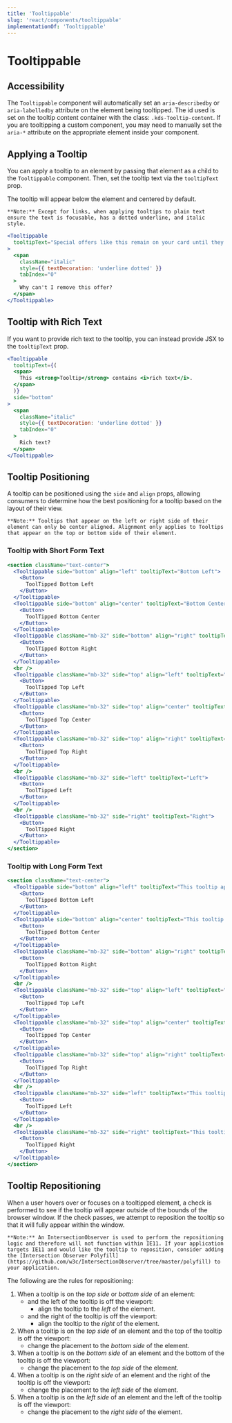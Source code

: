 ```yaml
---
title: 'Tooltippable'
slug: 'react/components/tooltippable'
implementationOf: 'Tooltippable'
---
```


# Tooltippable

## Accessibility
The `Tooltippable` component will automatically set an `aria-describedby` or `aria-labelledby` attribute on the element being tooltipped. The id used is set on the tooltip content container with the class: `.kds-Tooltip-content`. If you are tooltipping a custom component, you may need to manually set the `aria-*` attribute on the appropriate element inside your component.

## Applying a Tooltip
You can apply a tooltip to an element by passing that element as a child to the `Tooltippable` component. Then, set the tooltip text via the `tooltipText` prop.

The tooltip will appear below the element and centered by default.

```Message { "props" : { "className" : "mb-16" } }
**Note:** Except for links, when applying tooltips to plain text ensure the text is focusable, has a dotted underline, and italic style.
```

```jsx
<Tooltippable
  tooltipText="Special offers like this remain on your card until they expire."
>
  <span 
    className="italic"
    style={{ textDecoration: 'underline dotted' }}
    tabIndex="0" 
  >
    Why can't I remove this offer?
  </span>
</Tooltippable>
```

## Tooltip with Rich Text
If you want to provide rich text to the tooltip, you can instead provide JSX to the `tooltipText` prop.

```jsx
<Tooltippable 
  tooltipText={(
  <span>
    This <strong>Tooltip</strong> contains <i>rich text</i>.
  </span>
  )}
  side="bottom"
>
  <span 
    className="italic"
    style={{ textDecoration: 'underline dotted' }}
    tabIndex="0"
  >
    Rich text?
  </span>
</Tooltippable>
```

## Tooltip Positioning
A tooltip can be positioned using the `side` and `align` props, allowing consumers to determine how the best positioning for a tooltip based on the layout of their view.

```Message { "props" : { "className" : "mb-16" } }
**Note:** Tooltips that appear on the left or right side of their element can only be center aligned. Alignment only applies to Tooltips that appear on the top or bottom side of their element.
```

### Tooltip with Short Form Text
```jsx { "props": { "style": { "overflow": "auto" } } }
<section className="text-center">
  <Tooltippable side="bottom" align="left" tooltipText="Bottom Left">
    <Button>
      ToolTipped Bottom Left
    </Button>
  </Tooltippable>
  <Tooltippable side="bottom" align="center" tooltipText="Bottom Center">
    <Button>
      ToolTipped Bottom Center
    </Button>
  </Tooltippable>
  <Tooltippable className="mb-32" side="bottom" align="right" tooltipText="Bottom Right">
    <Button>
      ToolTipped Bottom Right
    </Button>
  </Tooltippable>
  <br />
  <Tooltippable className="mb-32" side="top" align="left" tooltipText="Top Left">
    <Button>
      ToolTipped Top Left
    </Button>
  </Tooltippable>
  <Tooltippable className="mb-32" side="top" align="center" tooltipText="Top Center">
    <Button>
      ToolTipped Top Center
    </Button>
  </Tooltippable>
  <Tooltippable className="mb-32" side="top" align="right" tooltipText="Top Right">
    <Button>
      ToolTipped Top Right
    </Button>
  </Tooltippable>
  <br />
  <Tooltippable className="mb-32" side="left" tooltipText="Left">
    <Button>
      ToolTipped Left
    </Button>
  </Tooltippable>
  <br />
  <Tooltippable className="mb-32" side="right" tooltipText="Right">
    <Button>
      ToolTipped Right
    </Button>
  </Tooltippable>
</section>
```

### Tooltip with Long Form Text

```jsx { "props": { "style": { "overflow": "auto" } } }
<section className="text-center">
  <Tooltippable side="bottom" align="left" tooltipText="This tooltip appears on the bottom and left aligned.">
    <Button>
      ToolTipped Bottom Left
    </Button>
  </Tooltippable>
  <Tooltippable side="bottom" align="center" tooltipText="This tooltip appears on the bottom and centered.">
    <Button>
      ToolTipped Bottom Center
    </Button>
  </Tooltippable>
  <Tooltippable className="mb-32" side="bottom" align="right" tooltipText="This tooltip appears on the bottom and right aligned.">
    <Button>
      ToolTipped Bottom Right
    </Button>
  </Tooltippable>
  <br />
  <Tooltippable className="mb-32" side="top" align="left" tooltipText="This tooltip appears on the top and left aligned.">
    <Button>
      ToolTipped Top Left
    </Button>
  </Tooltippable>
  <Tooltippable className="mb-32" side="top" align="center" tooltipText="This tooltip appears on the top and centered.">
    <Button>
      ToolTipped Top Center
    </Button>
  </Tooltippable>
  <Tooltippable className="mb-32" side="top" align="right" tooltipText="This tooltip appears on the top and right aligned.">
    <Button>
      ToolTipped Top Right
    </Button>
  </Tooltippable>
  <br />
  <Tooltippable className="mb-32" side="left" tooltipText="This tooltip appears on the left.">
    <Button>
      ToolTipped Left
    </Button>
  </Tooltippable>
  <br />
  <Tooltippable className="mb-32" side="right" tooltipText="This tooltip appears on the right.">
    <Button>
      ToolTipped Right
    </Button>
  </Tooltippable>
</section>
```

## Tooltip Repositioning

When a user hovers over or focuses on a tooltipped element, a check is performed to see if the tooltip will appear outside of the bounds of the browser window. If the check passes, we attempt to reposition the tooltip so that it will fully appear within the window.

```Message { "props" : { "className" : "mb-16" } }
**Note:** An IntersectionObserver is used to perform the repositioning logic and therefore will not function within IE11. If your application targets IE11 and would like the tooltip to reposition, consider adding the [Intersection Observer Polyfill](https://github.com/w3c/IntersectionObserver/tree/master/polyfill) to your application.
```

The following are the rules for repositioning:

1. When a tooltip is on the *top side* or *bottom side* of an element: 
    - and the left of the tooltip is off the viewport:
      - align the tooltip to the *left* of the element.
    - and the right of the tooltip is off the viewport:
      - align the tooltip to the *right* of the element.
2. When a tooltip is on the *top side* of an element and the top of the tooltip is off the viewport:
    - change the placement to the *bottom side* of the element.
3. When a tooltip is on the *bottom side* of an element and the bottom of the tooltip is off the viewport:
    - change the placement to the *top side* of the element.
4. When a tooltip is on the *right side* of an element and the right of the tooltip is off the viewport:
    - change the placement to the *left side* of the element.
5. When a tooltip is on the *left side* of an element and the left of the tooltip is off the viewport:
    - change the placement to the *right side* of the element.